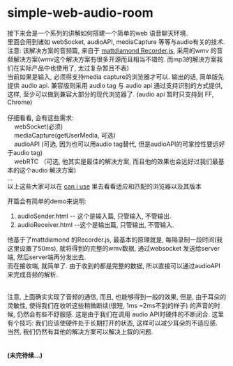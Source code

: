 simple-web-audio-room
=====================

接下来会是一个系列的讲解如何搭建一个简单的web 语音聊天环境.<br />
里面会用到诸如 webSocket, audioAPI, mediaCapture 等等与audio有关的技术.<br />
注意: 该解决方案的音频篇, 来自于 <a href="https://github.com/mattdiamond/Recorderjs">mattdiamond  Recorder.js</a>, 采用的wmv 的音频解决方案(wmv这个解决方案有很多开源而且相当不错的. 而mp3的解决方案我们在实际产品中也使用了, 太过复杂暂且不表)<br />
当前如果是输入, 必须得支持media capture的浏览器才可以. 输出的话, 简单版先提供 audio api. 兼容版则采用 audio tag 与 audio api 通过支持识别的方式提供, 这样, 至少可以做到兼容大部分的现代浏览器了. (audio api 暂时只支持到 FF, Chrome)<br />
<br />
仔细看看, 会有这些需求: <br />
 &nbsp;  &nbsp; webSocket(必须)<br />
 &nbsp;  &nbsp; mediaCapture(getUserMedia, 可选)<br />
 &nbsp;  &nbsp; audioAPI (可选, 因为也可以用audio tag替代, 但是audioAPI的可掌控性要远好于audio tag)<br />
 &nbsp;  &nbsp; webRTC （可选, 他其实是最佳的解决方案, 而且他的效果也会远好过我们最基本的这个audio 解决方案)<br />
 ... <br />
以上这些大家可以在 <a href="http://caniuse.com">can i use</a> 里去看看适应和匹配的浏览器以及其版本<br /> 
 
开篇会有简单的demo来说明:<br />
1. audioSender.html  -- 这个是输入篇, 只管输入, 不管输出.<br />
2. audioReceiver.html --这个是输出篇, 只管输出, 不管输入.<br />

他基于了mattdiamond 的Recorder.js, 最基本的原理就是, 每隔录制一段时间(我这里设置了50ms), 就将得到的完整的wmv数据, 通过websocket 发送给server端, 然后server端再分发出去.<br />
而在接收端, 就简单了. 由于收到的都是完整的数据, 所以直接可以通过audioAPI 来完成音频的解析.<br /><br />

注意, 上面确实实现了音频的通信, 而且, 也能够得到一般的效果, 但是, 由于耳朵的灵敏性, 使得我们在收听这些稍微断续(很短, 1ms ~2ms不到的样子) 的声音的时候, 仍然会有些不舒服感. 这是由于我们在调用 audio API时硬件的不断闭合. 这里有个技巧: 我们应该使硬件处于长期打开的状态, 这样可以减少耳朵的不适应感. <br />
当然, 我们仍然有其他的解决方案可以解决上叙的问题. <br />
<br /><br />
<strong>(未完待续...)</strong>